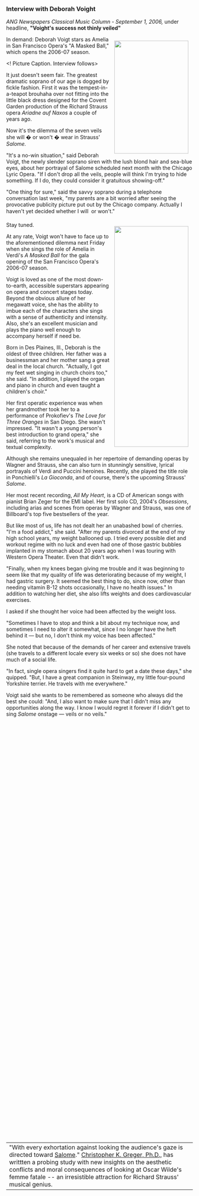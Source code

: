 <!-- MAIN TABLE -->
<tr class="table_main" >
<td class="td_center" valign="top">



<!-- PAGE TITLE -->




<!-- ARTICLE TITLE -->

<h3>Interview with Deborah Voight</h3>
<p></p>

<!-- NEWSPAPER TITLE AND DATE -->
<i>ANG Newspapers Classical Music Column - September 1, 2006,</i> under headline, <b>"Voight's success not thinly veiled"</b>

<p></p>


<!Insert Image Here>
<img src="images/voight_deborah.jpg" width="200" height="305" vspace="12" hspace="12" align="right" />

 
      
In demand: Deborah Voigt stars as Amelia in San Francisco Opera's "A Masked Ball," which opens the 2006-07 season.<p></p>  <! Picture Caption. Interview follows>  
 
It just doesn't seem fair. The greatest dramatic soprano of our age is dogged by fickle fashion. 
First it was the tempest-in-a-teapot brouhaha over not fitting into the little black dress designed for the Covent Garden production of the Richard Strauss opera <i>Ariadne auf Naxos</i> a couple of years ago. <p></p>

Now it's the dilemma of the seven veils she will � or won't � wear in Strauss' <i>Salome.</i><p></p> 

"It's a no-win situation," said Deborah Voigt, the newly slender soprano siren with the lush blond hair and sea-blue eyes, about her portrayal of Salome scheduled next month with the Chicago Lyric Opera. "If I don't drop all the veils, people will think I'm trying to hide something. If I do, they could consider it gratuitous showing-off." <p></p> 

"One thing for sure," said the savvy soprano during a telephone conversation last week, "my parents are a bit worried after seeing the provocative publicity picture put out by the Chicago 
company. Actually I haven't yet decided whether I will &#151; or won't." 

<p></p> Stay tuned. 


<!Insert Image Here>
<img src="images/voight_salome.jpg" width="200" height="596" vspace="12" hspace="12" align="right" />

 

<p></p> At any rate, Voigt won't have to face up to the aforementioned dilemma next Friday when she sings the role of Amelia in Verdi's <i>A Masked Ball</i> for the gala opening of the San Francisco Opera's 2006-07 season. 

<p></p> Voigt is loved as one of the most down-to-earth, accessible superstars appearing on opera and concert stages today. Beyond the obvious allure of her megawatt voice, she has the ability to imbue each of the characters she sings with a sense of authenticity and intensity. Also, she's an excellent musician and plays the piano well enough to accompany herself if need be. 

<p></p> Born in Des Plaines, Ill., Deborah is the oldest of three children. Her father was a businessman and her mother sang a great deal in the local church. "Actually, I got my feet wet singing in church choirs too," she said. "In addition, I played the organ and piano in church and even taught a children's choir." 

<p></p> Her first operatic experience was when her grandmother took her to a performance of Prokofiev's <i>The Love for Three Oranges</i> in San Diego. She wasn't impressed. 
"It wasn't a young person's best introduction to grand opera," she said, referring to the work's musical and textual complexity. 

<p she eventually enrolled at california state university at fullerton, where she took up music study with her characteristic gusto. she was snatched up by san francisco's merola program and was awarded an adler fellowship. also among her honors are a first prize in philadelphia's luciano pavarotti vocal competition as well as the gold medal in moscow's tchaikovsky competition. 

<p></p> Although she remains unequaled in her repertoire of demanding operas by Wagner and Strauss, she can also turn in stunningly sensitive, lyrical portrayals of Verdi and Puccini heroines. Recently, she played the title role in Ponchielli's <i>La Gioconda</i>, and of course, there's the upcoming Strauss' <i>Salome</i>. 
<p></p> Her most recent recording, <i>All My Heart</i>, is a CD of American songs with pianist Brian Zeger for the EMI label. Her first solo CD, 2004's <i>Obsessions</i>, including arias and scenes from operas by Wagner and Strauss, was one of Billboard's top five bestsellers of the year. 

<p></p> But like most of us, life has not dealt her an unabashed bowl of cherries. "I'm a food addict," she said. "After my parents divorced at the end of my high school years, my weight ballooned up. I tried every possible diet and workout regime with no luck and even had one of those gastric bubbles implanted in my stomach about 20 years ago when I was touring with Western Opera Theater. Even that didn't work. 



<p></p> "Finally, when my knees began giving me trouble and it was beginning to seem like that my quality of life was deteriorating because of my weight, I had gastric 
surgery. It seemed the best thing to do, since now, other than needing vitamin B-12 shots occasionally, I have no health issues." In addition to watching her diet, she also lifts weights and does cardiovascular exercises. 
<p></p> I asked if she thought her voice had been affected by the weight loss. 
<p></p> "Sometimes I have to stop and think a bit about my technique now, and sometimes I need to alter it somewhat, since I no longer have the heft behind it &#151; but no, I don't think my voice has been affected." 
<p></p> She noted that because of the demands of her career and extensive travels (she travels to a different locale every six weeks or so) she does not have much of a social life. 
<p></p> "In fact, single opera singers find it quite hard to get a date these days," she quipped. "But, I have a great companion in Steinway, my little four-pound Yorkshire terrier. He travels with me everywhere." 
<p></p> Voigt said she wants to be remembered as someone who always did the best she could: "And, I also want to make sure that I didn't miss any opportunities along the way. I know I would regret it forever if I didn't get to sing <i>Salome</i> onstage &#151; veils or no veils." 




<!-- LEFT TO RIGHT CELL CHANGE -->
</td><td class="td_right">
<align="left">
<br /><br /><br /><br /><br /><br /><br /><br /><br /><br /><br /><br /><br /><br /><br /><br /><br /><br /><br /><br />

<br /><br /><br /><br /><br /><br /><br /><br /><br /><br /><br /><br /><br /><br /><br /><br /><br /><br /><br /><br />

<br /><br /><br /><br /><br /><br /><br /><br /><br /><br /><br /><br /><br /><br /><br /><br /><br /><br /><br /><br />
<br /><br /><br /><br /><br /><br />

<table width="230" cellspacing=0 cellpadding=4 border=0>
<tr>
<td valign="top">"With every exhortation against looking the audience's gaze is directed toward <a href="http://io.uwinnipeg.ca/~morton/modern_drama/12.pdf#search=%22%22christoph%20greger%22%20salome%22"> Salome</a>."
<a href="http://www.ccsf.edu/info/faculty_in_review/english.html">Christopher K. Greger, Ph.D.,</a> has writtten a probing study with new insights on the aesthetic conflicts and moral consequences of looking at Oscar Wilde's femme fatale -- an irresistible attraction for Richard Strauss' musical genius.   


 </td></tr></table> <br /><br />




<p align="center"></p>

<!------------------- DM BANNER --------------------------------
<table width="150" cellspacing="0" cellpadding="0" border="0">
<tr>
<td bgcolor="cccccc" align="center">
<a href="http://www.dunningmarketing.com" target="new">
<img src="http://www.dunningmarketing.com/images/banner_dunning_marketing.gif" height="28" width="150" border="0"></a></td>
</tr>
<tr>
<td bgcolor="cccccc" align="center">
<font style="
font-family: trebuchet, verdana, arial, sans-serif;
font-size: 11px;
font-weight: regular;
color: #000000;
line-height: 1.4em">
High Performance websites by  <br />
<a href="http://www.dunningmarketing.com" target="new">Dunning Marketing</a><br /><br /></td>
</tr>
</table> -->

</td></tr></table> 
</td></tr></table>

<br /><br />


<img src="images/btn_articles_on.gif" height="1" width="1" />
<img src="images/btn_casestudies_on.gif" height="1" width="1" />
<img src="images/btn_cheryl_on.gif" height="1" width="1" />
<img src="images/btn_cheryl_p_on.gif" height="1" width="1" />
<img src="images/btn_clients_on.gif" height="1" width="1" />
<img src="images/btn_contact_on.gif" height="1" width="1" />
<img src="images/btn_history_on.gif" height="1" width="1" />
<img src="images/btn_home_on.gif" height="1" width="1" />
<img src="images/btn_interviews_on.gif" height="1" width="1" />
<img src="images/btn_resume_on.gif" height="1" width="1" />
<img src="images/btn_reviews_on.gif" height="1" width="1" />
<img src="images/btn_services_on.gif" height="1" width="1" />
<img src="images/btn_warner_on.gif" height="1" width="1" />
<img src="images/btn_warner_p_on.gif" height="1" width="1" />

 



<!-- EXTERNAL LINKS -->
<div style="position: absolute; top: -20px; left: -20px;">
<a href="http://www.dunningmarketing.com">.</a>
<a href="http://www.witnessamerica.com">.</a>
<a href="http://www.witnessamerica.com/camcorders">.</a>
<a href="http://www.ksql.com">.</a>
<a href="http://www.ascendaviation.com">.</a>
<a href="http://www.echovalleysupply.com">.</a>
<a href="http://www.northworks.net">.</a>
<a href="http://www.attainia.com">.</a>
<a href="http://www.briandunning.com">.</a>
</div>
<!-- END EXTERNAL LINKS -->

</body>
</html>

